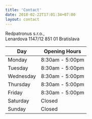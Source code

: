 ```yaml
---
title: 'Contact'
date: 2018-02-22T17:01:34+07:00
layout: contact
---
```


Redpatronus s.r.o.,  
Lenardova 1147/12 851 01 Bratislava

| Day       | Opening Hours   |
| --------- | --------------- |
| Monday    | 8:30am - 5:00pm |
| Tuesday   | 8:30am - 5:00pm |
| Wednesday | 8:30am - 5:00pm |
| Thursday  | 8:30am - 5:00pm |
| Friday    | 8:30am - 5:00pm |
| Saturday  | Closed	      |
| Sunday    | Closed          |
